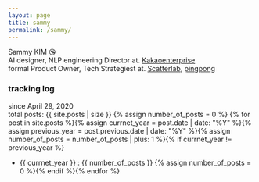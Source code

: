 ```yaml
---
layout: page
title: sammy
permalink: /sammy/
---
```

Sammy KIM :kissing_heart:  
AI designer, NLP engineering Director at. <a href="https://www.kakaoenterprise.com" target="_blank">Kakaoenterprise</a><br>
formal Product Owner, Tech Strategiest at. <a href="https://scatterlab.co.kr" target="_blank">Scatterlab</a>, <a href="https://pingpong.us" target="_blank">pingpong</a><br>


### tracking log
since April 29, 2020  
total posts: {{ site.posts | size }}
{% assign number_of_posts = 0 %} {% for post in site.posts %}{% assign currnet_year = post.date | date: "%Y" %}{% assign previous_year = post.previous.date | date: "%Y" %}{% assign number_of_posts = number_of_posts | plus: 1 %}{% if currnet_year != previous_year %}
- {{ currnet_year }} : {{ number_of_posts }} {% assign number_of_posts = 0 %}{% endif %}{% endfor %}
